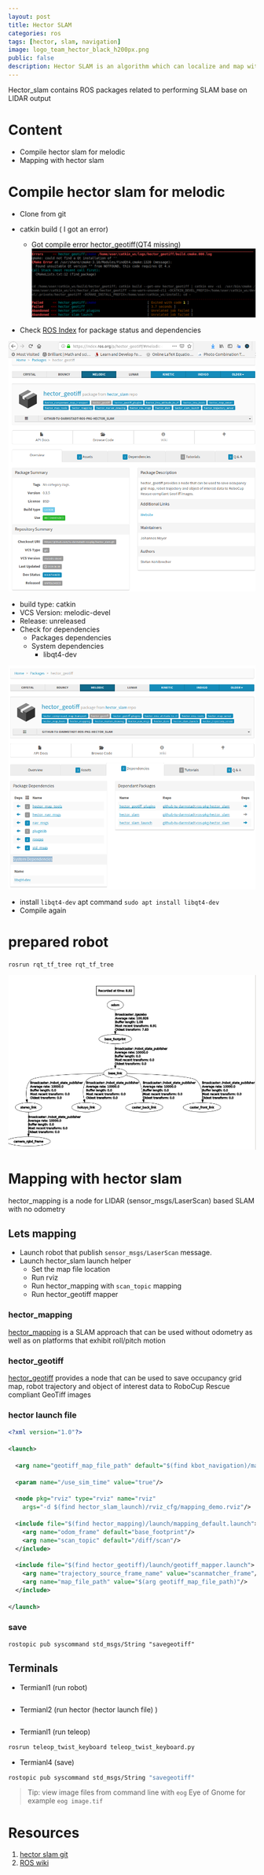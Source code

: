 ```yaml
---
layout: post
title: Hector SLAM
categories: ros
tags: [hector, slam, navigation]
image: logo_team_hector_black_h200px.png
public: false
description: Hector SLAM is an algorithm which can localize and map with only a lidar
---
```

Hector_slam contains ROS packages related to performing SLAM base on LIDAR output

# Content
- Compile hector slam for melodic
- Mapping with hector slam

# Compile hector slam for melodic
- Clone from git
- catkin build ( I got an error)
    - Got compile error hector_geotiff(QT4 missing)
![](/images/2019-05-16-20-46-46.png)

- Check [ROS Index](https://index.ros.org) for package status and dependencies

![](/images/2019-05-16-20-51-58.png)
  - build type: catkin
  - VCS Version: melodic-devel
  - Release: unreleased
- Check for dependencies
  - Packages dependencies
  - System dependencies
    - libqt4-dev

![](/images/2019-05-16-20-56-41.png)

- install `libqt4-dev` apt command `sudo apt install libqt4-dev`
- Compile again


# prepared robot
`rosrun rqt_tf_tree rqt_tf_tree`

![](/images/2019-05-17-06-50-03.png)

# Mapping with hector slam
hector_mapping is a node for LIDAR (sensor_msgs/LaserScan) based SLAM with no odometry


## Lets mapping
- Launch robot that publish `sensor_msgs/LaserScan` message.
- Launch hector_slam launch helper
  - Set the map file location
  - Run rviz
  - Run hector_mapping with `scan_topic` mapping
  - Run hector_geotiff mapper

### hector_mapping
[hector_mapping](http://wiki.ros.org/hector_mapping) is a SLAM approach that can be used without odometry as well as on platforms that exhibit roll/pitch motion

### hector_geotiff
[hector_geotiff](http://wiki.ros.org/hector_geotiff) provides a node that can be used to save occupancy grid map, robot trajectory and object of interest data to RoboCup Rescue compliant GeoTiff images

### hector launch file
```xml
<?xml version="1.0"?>

<launch>

  <arg name="geotiff_map_file_path" default="$(find kbot_navigation)/maps"/>

  <param name="/use_sim_time" value="true"/>

  <node pkg="rviz" type="rviz" name="rviz"
    args="-d $(find hector_slam_launch)/rviz_cfg/mapping_demo.rviz"/>

  <include file="$(find hector_mapping)/launch/mapping_default.launch">
    <arg name="odom_frame" default="base_footprint"/>
    <arg name="scan_topic" default="/diff/scan"/>
  </include>

  <include file="$(find hector_geotiff)/launch/geotiff_mapper.launch">
    <arg name="trajectory_source_frame_name" value="scanmatcher_frame"/>
    <arg name="map_file_path" value="$(arg geotiff_map_file_path)"/>
  </include>

</launch>

```

### save
```
rostopic pub syscommand std_msgs/String "savegeotiff"
```

## Terminals
- Termianl1 (run robot)
```bash

```

- Termianl2 (run hector (hector launch file) )
```bash

```

- Termianl1 (run teleop)
```bash
rosrun teleop_twist_keyboard teleop_twist_keyboard.py
```

- Termianl4 (save)
```bash
rostopic pub syscommand std_msgs/String "savegeotiff"
```


> Tip: view image files from command line with `eog` Eye of Gnome for example
> `eog image.tif`



# Resources
1. [hector slam git](https://github.com/tu-darmstadt-ros-pkg/hector_slam)
2. [ROS wiki](http://wiki.ros.org/hector_slam)